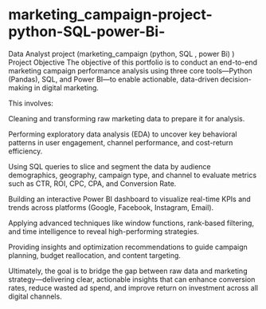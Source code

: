 # marketing_campaign-project-python-SQL-power-Bi-
Data Analyst project (marketing_campaign (python, SQL , power Bi) )
Project Objective
The objective of this portfolio is to conduct an end-to-end marketing campaign performance analysis using three core tools—Python (Pandas), SQL, and Power BI—to enable actionable, data-driven decision-making in digital marketing.

This involves:

Cleaning and transforming raw marketing data to prepare it for analysis.

Performing exploratory data analysis (EDA) to uncover key behavioral patterns in user engagement, channel performance, and cost-return efficiency.

Using SQL queries to slice and segment the data by audience demographics, geography, campaign type, and channel to evaluate metrics such as CTR, ROI, CPC, CPA, and Conversion Rate.

Building an interactive Power BI dashboard to visualize real-time KPIs and trends across platforms (Google, Facebook, Instagram, Email).

Applying advanced techniques like window functions, rank-based filtering, and time intelligence to reveal high-performing strategies.

Providing insights and optimization recommendations to guide campaign planning, budget reallocation, and content targeting.

Ultimately, the goal is to bridge the gap between raw data and marketing strategy—delivering clear, actionable insights that can enhance conversion rates, reduce wasted ad spend, and improve return on investment across all digital channels.
